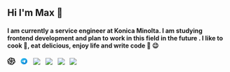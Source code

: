 ## Hi I'm Max 👋

#### I am currently a service engineer at Konica Minolta. I am studying frontend development and plan to work in this field in the future . I like to cook :cake:, eat delicious, enjoy life and write code 🧐 :wink:

 [<img src="https://github.com/Batteryxv88/Batteryxv88/blob/main/svg/codewars.svg" width="3.5%"/>](https://www.codewars.com/users/Batteryxv88)  &nbsp; [<img src="https://github.com/Batteryxv88/Batteryxv88/blob/main/svg/telega.svg" width="3.5%"/>](https://t.me/greenwater_me)  &nbsp; [<img src="https://img.icons8.com/color/48/000000/twitter.png" width="3.5%"/>](https://twitter.com/vtedfbnnn)  &nbsp; [<img src="https://img.icons8.com/color/48/000000/linkedin.png" width="3.5%"/>](https://www.linkedin.com/in/greenwater-me/)  &nbsp; [<img src="https://img.icons8.com/fluent/48/000000/instagram-new.png" width="3.5%"/>](https://www.instagram.com/green.waterview/)  &nbsp; <a href="mailto:mvkovalyov@gmail.com"> <img src="https://img.icons8.com/fluent/48/000000/gmail.png" width="3.5%"/>
